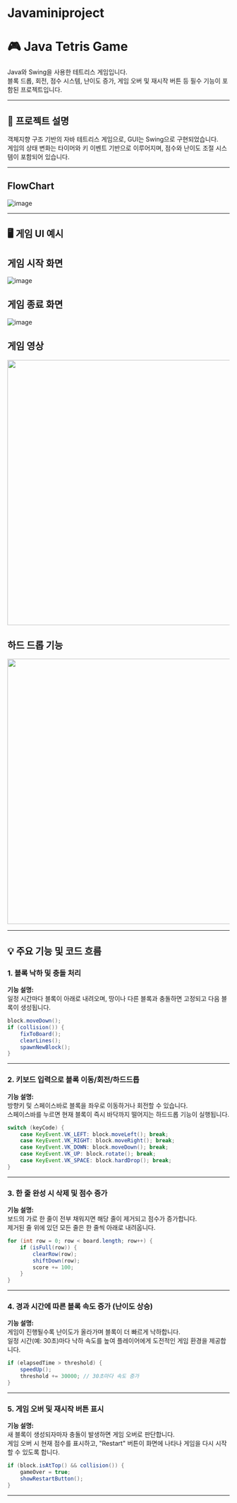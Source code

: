 # Javaminiproject

# 🎮 Java Tetris Game

Java와 Swing을 사용한 테트리스 게임입니다.  
블록 드롭, 회전, 점수 시스템, 난이도 증가, 게임 오버 및 재시작 버튼 등 필수 기능이 포함된 프로젝트입니다.

---

## 📌 프로젝트 설명

객체지향 구조 기반의 자바 테트리스 게임으로, GUI는 Swing으로 구현되었습니다.  
게임의 상태 변화는 타이머와 키 이벤트 기반으로 이루어지며, 점수와 난이도 조절 시스템이 포함되어 있습니다.

---
## FlowChart

![image](https://github.com/user-attachments/assets/79e38404-4259-452d-94b2-f58ba262110d)


---

## 🖥️ 게임 UI 예시

## 게임 시작 화면

![image](https://github.com/user-attachments/assets/0b9ff4e0-6d91-40c0-a6cf-9ea8e0931aa6)

## 게임 종료 화면

![image](https://github.com/user-attachments/assets/168560f3-48ff-4e97-9263-a4813a065d1b)

## 게임 영상

<img src="https://github.com/user-attachments/assets/fd1c5474-57f2-40fa-b5be-9022874a23ef" width="600" />

## 하드 드롭 기능

<img src="https://github.com/user-attachments/assets/ec8e4916-9b1a-49e2-b4df-f179353840c2" width="600" />

---

## 💡 주요 기능 및 코드 흐름

### 1. 블록 낙하 및 충돌 처리

**기능 설명:**  
일정 시간마다 블록이 아래로 내려오며, 땅이나 다른 블록과 충돌하면 고정되고 다음 블록이 생성됩니다.

```java
block.moveDown();
if (collision()) {
    fixToBoard();
    clearLines();
    spawnNewBlock();
}
```

---

### 2. 키보드 입력으로 블록 이동/회전/하드드롭

**기능 설명:**  
방향키 및 스페이스바로 블록을 좌우로 이동하거나 회전할 수 있습니다.  
스페이스바를 누르면 현재 블록이 즉시 바닥까지 떨어지는 하드드롭 기능이 실행됩니다.

```java
switch (keyCode) {
    case KeyEvent.VK_LEFT: block.moveLeft(); break;
    case KeyEvent.VK_RIGHT: block.moveRight(); break;
    case KeyEvent.VK_DOWN: block.moveDown(); break;
    case KeyEvent.VK_UP: block.rotate(); break;
    case KeyEvent.VK_SPACE: block.hardDrop(); break;
}
```

---

### 3. 한 줄 완성 시 삭제 및 점수 증가

**기능 설명:**  
보드의 가로 한 줄이 전부 채워지면 해당 줄이 제거되고 점수가 증가합니다.  
제거된 줄 위에 있던 모든 줄은 한 줄씩 아래로 내려옵니다.

```java
for (int row = 0; row < board.length; row++) {
    if (isFull(row)) {
        clearRow(row);
        shiftDown(row);
        score += 100;
    }
}
```

---

### 4. 경과 시간에 따른 블록 속도 증가 (난이도 상승)

**기능 설명:**  
게임이 진행될수록 난이도가 올라가며 블록이 더 빠르게 낙하합니다.  
일정 시간(예: 30초)마다 낙하 속도를 높여 플레이어에게 도전적인 게임 환경을 제공합니다.

```java
if (elapsedTime > threshold) {
    speedUp();
    threshold += 30000; // 30초마다 속도 증가
}
```

---

### 5. 게임 오버 및 재시작 버튼 표시

**기능 설명:**  
새 블록이 생성되자마자 충돌이 발생하면 게임 오버로 판단합니다.  
게임 오버 시 현재 점수를 표시하고, "Restart" 버튼이 화면에 나타나 게임을 다시 시작할 수 있도록 합니다.

```java
if (block.isAtTop() && collision()) {
    gameOver = true;
    showRestartButton();
}
```

---
